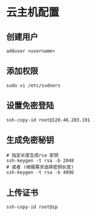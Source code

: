 # 云主机配置

## 创建用户
```shell
adduser <username>
```

## 添加权限
```shell
sudo vi /etc/sudoers

```


## 设置免密登陆
```shell
ssh-copy-id root@120.46.203.191
```

## 生成免密秘钥

```shell
# 指定长度生成rsa 密钥
ssh-keygen -t rsa -b 2048
# 或者 (根据需求选择密钥长度)
ssh-keygen -t rsa -b 4096
```

## 上传证书

```shell
ssh-copy-id root@ip
```



